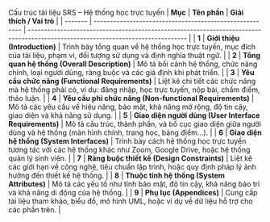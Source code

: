Cấu trúc tài liệu SRS – Hệ thống học trực tuyến
| **Mục** | **Tên phần**                                            | **Giải thích / Vai trò**                                                                                                        |
| ------- | ------------------------------------------------------- | ------------------------------------------------------------------------------------------------------------------------------- |
| **1**   | **Giới thiệu (Introduction)**                           | Trình bày tổng quan về hệ thống học trực tuyến, mục đích của tài liệu, phạm vi, đối tượng sử dụng và định nghĩa thuật ngữ.      |
| **2**   | **Tổng quan hệ thống (Overall Description)**            | Mô tả bối cảnh hệ thống, chức năng chính, loại người dùng, ràng buộc và các giả định khi phát triển.                            |
| **3**   | **Yêu cầu chức năng (Functional Requirements)**         | Liệt kê chi tiết các chức năng mà hệ thống phải có, ví dụ: đăng nhập, học trực tuyến, nộp bài, chấm điểm, thảo luận.            |
| **4**   | **Yêu cầu phi chức năng (Non-functional Requirements)** | Mô tả các yêu cầu về hiệu năng, bảo mật, khả năng mở rộng, độ tin cậy, giao diện và khả năng sử dụng.                           |
| **5**   | **Giao diện người dùng (User Interface Requirements)**  | Mô tả cấu trúc, thành phần, và bố cục giao diện giữa người dùng và hệ thống (màn hình chính, trang học, bảng điểm...).          |
| **6**   | **Giao diện hệ thống (System Interfaces)**              | Trình bày cách hệ thống học trực tuyến tương tác với các hệ thống khác như Zoom, Google Drive, hoặc hệ thống quản lý sinh viên. |
| **7**   | **Ràng buộc thiết kế (Design Constraints)**             | Liệt kê các giới hạn về công nghệ, tiêu chuẩn lập trình, hoặc quy định pháp lý ảnh hưởng đến thiết kế hệ thống.                 |
| **8**   | **Thuộc tính hệ thống (System Attributes)**             | Mô tả các yếu tố như tính bảo mật, độ tin cậy, khả năng bảo trì và khả năng di động của hệ thống.                               |
| **9**   | **Phụ lục (Appendices)**                                | Cung cấp tài liệu tham khảo, biểu đồ, mô hình UML, hoặc ví dụ về dữ liệu hỗ trợ cho các phần trên.                              |
